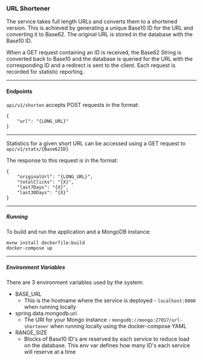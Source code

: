 ### URL Shortener

The service takes full length URLs and converts them to a shortened version.
This is achieved by generating a unique Base10 ID for the URL and converting it to Base62. 
The original URL is stored in the database with the Base10
ID.
 
When a GET request containing an ID is received, the Base62 String is converted back to Base10
and the database is queried for the URL with the corresponding ID and a redirect is sent 
to the client. Each request is recorded for statistic reporting.

-----
#### Endpoints
`api/v1/shorten` accepts POST requests in the format: 
``` $json
{
    "url": "{LONG_URL}"
}
```
 
---
Statistics for a given short URL can be accessed using a GET request to `api/v1/stats/{Base62ID}`

The response to this request is in the format:
```$json
{
    "originalUrl": "{LONG_URL}",
    "totalClicks": "{X}",
    "last7Days": "{X}",
    "last30Days": "{X}"
}
```
---
##### **Running**
To build and run the application and a MongoDB instance:
```$xslt
mvnw install dockerfile:build
docker-compose up
```

---
##### **Environment Variables**
There are 3 environment variables used by the system:
- BASE_URL
  - This is the hostname where the service is deployed - `localhost:8080` when running locally 
- spring.data.mongodb.uri
  - The URI for your Mongo instance - `mongodb://mongo:27017/url-shortener` when running locally using the docker-compose YAML
- RANGE_SIZE
  - Blocks of Base10 ID's are reserved by each service to reduce load on the database. This env var defines how many ID's each service will reserve at a time
